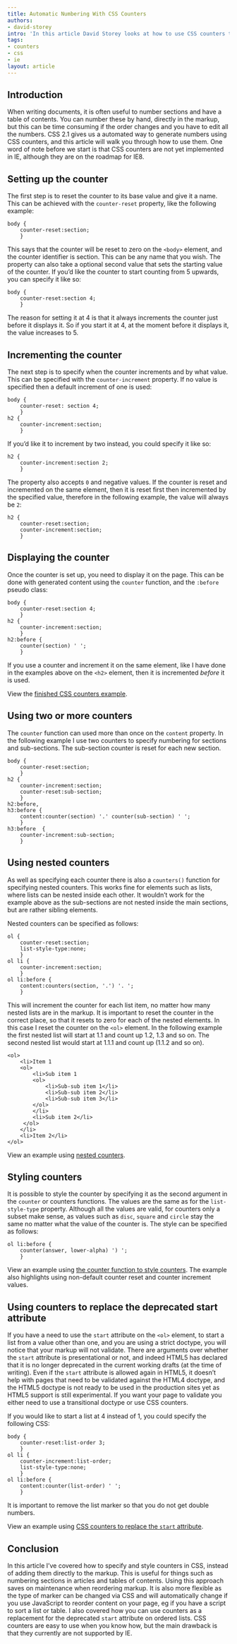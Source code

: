```yaml
---
title: Automatic Numbering With CSS Counters
authors:
- david-storey
intro: 'In this article David Storey looks at how to use CSS counters to provide robust sequential numbering for reoccuring HTML elements such as list items or paragraphs.'
tags:
- counters
- css
- ie
layout: article
---
```


## Introduction

When writing documents, it is often useful to number sections and have a table of contents. You can number these by hand, directly in the markup, but this can be time consuming if the order changes and you have to edit all the numbers. CSS 2.1 gives us a automated way to generate numbers using CSS counters, and this article will walk you through how to use them. One word of note before we start is that CSS counters are not yet implemented in IE, although they are on the roadmap for IE8.

## Setting up the counter

The first step is to reset the counter to its base value and give it a name. This can be achieved with the `counter-reset` property, like the following example:

	body {
		counter-reset:section;
		}

This says that the counter will be reset to zero on the `<body>` element, and the counter identifier is section. This can be any name that you wish. The property can also take a optional second value that sets the starting value of the counter. If you’d like the counter to start counting from 5 upwards, you can specify it like so:

	body {
		counter-reset:section 4;
		}

The reason for setting it at 4 is that it always increments the counter just before it displays it. So if you start it at 4, at the moment before it displays it, the value increases to 5.

## Incrementing the counter

The next step is to specify when the counter increments and by what value. This can be specified with the `counter-increment` property. If no value is specified then a default increment of one is used:

	body {
		counter-reset: section 4;
		}
	h2 {
		counter-increment:section;
		}

If you’d like it to increment by two instead, you could specify it like so:

	h2 {
		counter-increment:section 2;
		}

The property also accepts `0` and negative values. If the counter is reset and incremented on the same element, then it is reset first then incremented by the specified value, therefore in the following example, the value will always be `2`:

	h2 {
		counter-reset:section;
		counter-increment:section;
		}

## Displaying the counter

Once the counter is set up, you need to display it on the page. This can be done with generated content using the `counter` function, and the `:before ` pseudo class:

	body {
		counter-reset:section 4;
		}
	h2 {
		counter-increment:section;
		}
	h2:before {
		counter(section) ' ';
		}

If you use a counter and increment it on the same element, like I have done in the examples above on the `<h2>` element, then it is incremented _before_ it is used.

View the [finished CSS counters example][1].

[1]: /articles/automatic-numbering-with-css-counters/example.html

## Using two or more counters

The `counter` function can used more than once on the `content` property. In the following example I use two counters to specify numbering for sections and sub-sections. The sub-section counter is reset for each new section.

	body {
		counter-reset:section;
		}
	h2 {
		counter-increment:section;
		counter-reset:sub-section;
		}
	h2:before,
	h3:before {
		content:counter(section) '.' counter(sub-section) ' ';
		}
	h3:before  {
		counter-increment:sub-section;
		}

## Using nested counters

As well as specifying each counter there is also a `counters()` function for specifying nested counters. This works fine for elements such as lists, where lists can be nested inside each other. It wouldn’t work for the example above as the sub-sections are not nested inside the main sections, but are rather sibling elements.

Nested counters can be specified as follows:

	ol {
		counter-reset:section;
		list-style-type:none;
		}
	ol li {
		counter-increment:section;
		}
	ol li:before {
		content:counters(section, '.') '. ';
		}

This will increment the counter for each list item, no matter how many nested lists are in the markup. It is important to reset the counter in the correct place, so that it resets to zero for each of the nested elements. In this case I reset the counter on the `<ol>` element. In the following example the first nested list will start at 1.1 and count up 1.2, 1.3 and so on. The second nested list would start at 1.1.1 and count up (1.1.2 and so on).

	<ol>
		<li>Item 1
		<ol>
			<li>Sub item 1
			<ol>
				<li>Sub-sub item 1</li>
				<li>Sub-sub item 2</li>
				<li>Sub-sub item 3</li>
			</ol>
			</li>
			<li>Sub item 2</li>
		 </ol>
		</li>
		<li>Item 2</li>
	</ol>

View an example using [nested counters][2].

[2]: /articles/automatic-numbering-with-css-counters/nested.html

## Styling counters

It is possible to style the counter by specifying it as the second argument in the `counter` or counters functions. The values are the same as for the `list-style-type` property. Although all the values are valid, for counters only a subset make sense, as values such as `disc`, `square` and `circle` stay the same no matter what the value of the counter is. The style can be specified as follows:

	ol li:before {
		counter(answer, lower-alpha) ') ';
		}

View an example using [the counter function to style counters][3]. The example also highlights using non-default counter reset and counter increment values.

[3]: /articles/automatic-numbering-with-css-counters/styling.html

## Using counters to replace the deprecated start attribute

If you have a need to use the `start` attribute on the `<ol>` element, to start a list from a value other than one, and you are using a strict doctype, you will notice that your markup will not validate. There are arguments over whether the `start` attribute is presentational or not, and indeed HTML5 has declared that it is no longer deprecated in the current working drafts (at the time of writing). Even if the `start` attribute is allowed again in HTML5, it doesn’t help with pages that need to be validated against the HTML4 doctype, and the HTML5 doctype is not ready to be used in the production sites yet as HTML5 support is still experimental. If you want your page to validate you either need to use a transitional doctype or use CSS counters.

If you would like to start a list at 4 instead of 1, you could specify the following CSS:

	body {
		counter-reset:list-order 3;
		}
	ol li {
		counter-increment:list-order;
		list-style-type:none;
		}
	ol li:before {
		content:counter(list-order) ' ';
		}

It is important to remove the list marker so that you do not get double numbers.

View an example using [CSS counters to replace the `start` attribute][4].

[4]: /articles/automatic-numbering-with-css-counters/start.html

## Conclusion

In this article I’ve covered how to specify and style counters in CSS, instead of adding them directly to the markup. This is useful for things such as numbering sections in articles and tables of contents. Using this approach saves on maintenance when reordering markup. It is also more flexible as the type of marker can be changed via CSS and will automatically change if you use JavaScript to reorder content on your page, eg if you have a script to sort a list or table. I also covered how you can use counters as a replacement for the deprecated `start` attribute on ordered lists. CSS counters are easy to use when you know how, but the main drawback is that they currently are not supported by IE.
